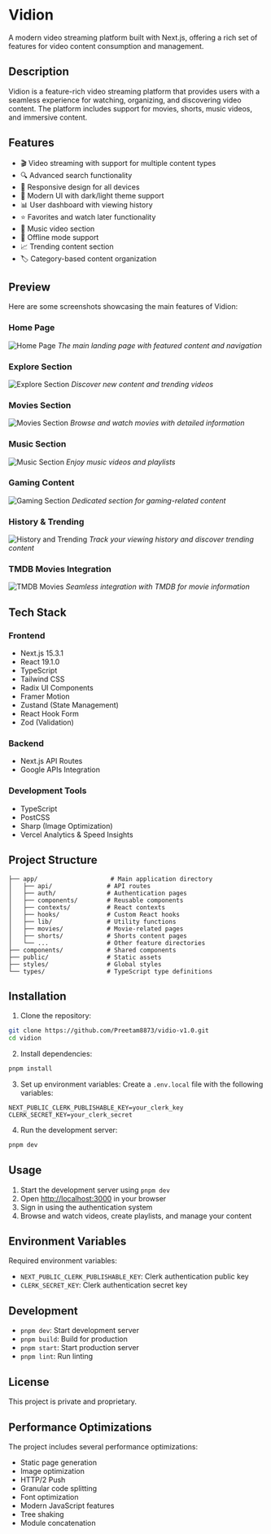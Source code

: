 # Vidion

A modern video streaming platform built with Next.js, offering a rich set of features for video content consumption and management.

## Description

Vidion is a feature-rich video streaming platform that provides users with a seamless experience for watching, organizing, and discovering video content. The platform includes support for movies, shorts, music videos, and immersive content.

## Features

- 🎬 Video streaming with support for multiple content types
- 🔍 Advanced search functionality
- 📱 Responsive design for all devices
- 🎨 Modern UI with dark/light theme support
- 📊 User dashboard with viewing history
- ⭐ Favorites and watch later functionality
- 🎵 Music video section
- 🔄 Offline mode support
- 📈 Trending content section
- 🏷️ Category-based content organization

## Preview

Here are some screenshots showcasing the main features of Vidion:

### Home Page
![Home Page](/public/previews/home.png)
*The main landing page with featured content and navigation*

### Explore Section
![Explore Section](/public/previews/explore.png)
*Discover new content and trending videos*

### Movies Section
![Movies Section](/public/previews/movies.png)
*Browse and watch movies with detailed information*

### Music Section
![Music Section](/public/previews/music.png)
*Enjoy music videos and playlists*

### Gaming Content
![Gaming Section](/public/previews/gaming.png)
*Dedicated section for gaming-related content*

### History & Trending
![History and Trending](/public/previews/history.png)
*Track your viewing history and discover trending content*

### TMDB Movies Integration
![TMDB Movies](/public/previews/tmdb%20movies.png)
*Seamless integration with TMDB for movie information*

## Tech Stack

### Frontend
- Next.js 15.3.1
- React 19.1.0
- TypeScript
- Tailwind CSS
- Radix UI Components
- Framer Motion
- Zustand (State Management)
- React Hook Form
- Zod (Validation)

### Backend
- Next.js API Routes
- Google APIs Integration

### Development Tools
- TypeScript
- PostCSS
- Sharp (Image Optimization)
- Vercel Analytics & Speed Insights

## Project Structure

```
├── app/                    # Main application directory
│   ├── api/               # API routes
│   ├── auth/              # Authentication pages
│   ├── components/        # Reusable components
│   ├── contexts/          # React contexts
│   ├── hooks/             # Custom React hooks
│   ├── lib/               # Utility functions
│   ├── movies/            # Movie-related pages
│   ├── shorts/            # Shorts content pages
│   └── ...                # Other feature directories
├── components/            # Shared components
├── public/                # Static assets
├── styles/                # Global styles
└── types/                 # TypeScript type definitions
```

## Installation

1. Clone the repository:
```bash
git clone https://github.com/Preetam8873/vidio-v1.0.git
cd vidion
```

2. Install dependencies:
```bash
pnpm install
```

3. Set up environment variables:
Create a `.env.local` file with the following variables:
```
NEXT_PUBLIC_CLERK_PUBLISHABLE_KEY=your_clerk_key
CLERK_SECRET_KEY=your_clerk_secret
```

4. Run the development server:
```bash
pnpm dev
```

## Usage

1. Start the development server using `pnpm dev`
2. Open [http://localhost:3000](http://localhost:3000) in your browser
3. Sign in using the authentication system
4. Browse and watch videos, create playlists, and manage your content

## Environment Variables

Required environment variables:
- `NEXT_PUBLIC_CLERK_PUBLISHABLE_KEY`: Clerk authentication public key
- `CLERK_SECRET_KEY`: Clerk authentication secret key

## Development

- `pnpm dev`: Start development server
- `pnpm build`: Build for production
- `pnpm start`: Start production server
- `pnpm lint`: Run linting

## License

This project is private and proprietary.

## Performance Optimizations

The project includes several performance optimizations:
- Static page generation
- Image optimization
- HTTP/2 Push
- Granular code splitting
- Font optimization
- Modern JavaScript features
- Tree shaking
- Module concatenation 
